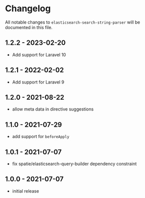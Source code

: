 # Changelog

All notable changes to `elasticsearch-search-string-parser` will be documented in this file.

## 1.2.2 - 2023-02-20

- Add support for Laravel 10

## 1.2.1 - 2022-02-02

- Add support for Laravel 9

## 1.2.0 - 2021-08-22

- allow meta data in directive suggestions

## 1.1.0 - 2021-07-29

- add support for `beforeApply`

## 1.0.1 - 2021-07-07

- fix spatie/elasticsearch-query-builder dependency constraint

## 1.0.0 - 2021-07-07

- initial release
